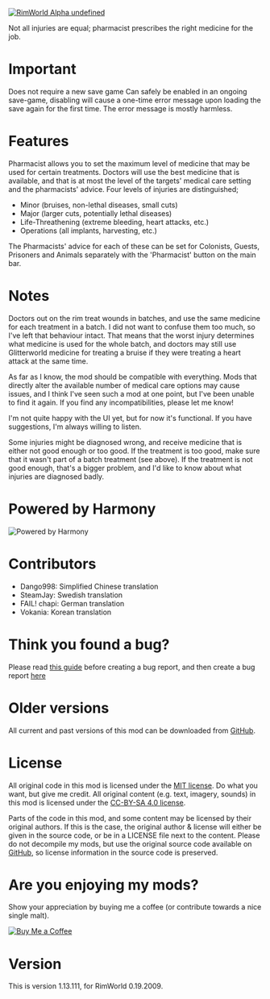 [![RimWorld Alpha undefined](https://img.shields.io/badge/RimWorld-Alpha%20undefined-brightgreen.svg)](http://rimworldgame.com/)

Not all injuries are equal; pharmacist prescribes the right medicine for the job.

# Important
Does not require a new save game 
Can safely be enabled in an ongoing save-game, disabling will cause a one-time error message upon loading the save again for the first time. The error message is mostly harmless.

# Features
Pharmacist allows you to set the maximum level of medicine that may be used for certain treatments. Doctors will use the best medicine that is available, and that is at most the level of the targets' medical care setting and the pharmacists' advice. Four levels of injuries are distinguished;
 - Minor (bruises, non-lethal diseases, small cuts)
 - Major (larger cuts, potentially lethal diseases)
 - Life-Threathening (extreme bleeding, heart attacks, etc.)
 - Operations (all implants, harvesting, etc.)

The Pharmacists' advice for each of these can be set for Colonists, Guests, Prisoners and Animals separately with the 'Pharmacist' button on the main bar.

# Notes
Doctors out on the rim treat wounds in batches, and use the same medicine for each treatment in a batch. I did not want to confuse them too much, so I've left that behaviour intact. That means that the worst injury determines what medicine is used for the whole batch, and doctors may still use Glitterworld medicine for treating a bruise if they were treating a heart attack at the same time.

As far as I know, the mod should be compatible with everything. Mods that directly alter the available number of medical care options may cause issues, and I think I've seen such a mod at one point, but I've been unable to find it again. If you find any incompatibilities, please let me know!

I'm not quite happy with the UI yet, but for now it's functional. If you have suggestions, I'm always willing to listen. 

Some injuries might be diagnosed wrong, and receive medicine that is either not good enough or too good. If the treatment is too good, make sure that it wasn't part of a batch treatment (see above). If the treatment is not good enough, that's a bigger problem, and I'd like to know about what injuries are diagnosed badly.

# Powered by Harmony
![Powered by Harmony](https://camo.githubusercontent.com/074bf079275fa90809f51b74e9dd0deccc70328f/68747470733a2f2f7332342e706f7374696d672e6f72672f3538626c31727a33392f6c6f676f2e706e67)

# Contributors
 - Dango998:	Simplified Chinese translation
 - SteamJay:	Swedish translation
 - FAIL! chapi:	German translation
 - Vokania:	Korean translation

# Think you found a bug? 
Please read [this guide](http://steamcommunity.com/sharedfiles/filedetails/?id=725234314) before creating a bug report,
 and then create a bug report [here](https://github.com/FluffierThanThou/Pharmacist/issues)

# Older versions
All current and past versions of this mod can be downloaded from [GitHub](https://github.com/FluffierThanThou/Pharmacist/releases).

# License
All original code in this mod is licensed under the [MIT license](https://opensource.org/licenses/MIT). Do what you want, but give me credit. 
All original content (e.g. text, imagery, sounds) in this mod is licensed under the [CC-BY-SA 4.0 license](http://creativecommons.org/licenses/by-sa/4.0/).

Parts of the code in this mod, and some content may be licensed by their original authors. If this is the case, the original author & license will either be given in the source code, or be in a LICENSE file next to the content. Please do not decompile my mods, but use the original source code available on [GitHub](https://github.com/FluffierThanThou/Pharmacist/), so license information in the source code is preserved.

# Are you enjoying my mods?
Show your appreciation by buying me a coffee (or contribute towards a nice single malt).

[![Buy Me a Coffee](http://i.imgur.com/EjWiUwx.gif)](https://ko-fi.com/fluffymods)

# Version
This is version 1.13.111, for RimWorld 0.19.2009.